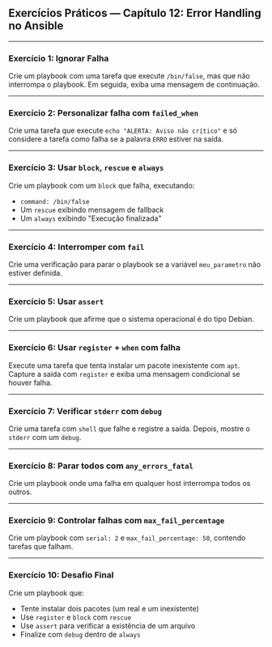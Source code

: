 ## Exercícios Práticos — Capítulo 12: Error Handling no Ansible

* * *

### **Exercício 1: Ignorar Falha**

Crie um playbook com uma tarefa que execute `/bin/false`, mas que não interrompa o playbook. Em seguida, exiba uma mensagem de continuação.

* * *

### **Exercício 2: Personalizar falha com `failed_when`**

Crie uma tarefa que execute `echo "ALERTA: Aviso não crítico"` e só considere a tarefa como falha se a palavra `ERRO` estiver na saída.

* * *

### **Exercício 3: Usar `block`, `rescue` e `always`**

Crie um playbook com um `block` que falha, executando:

*   `command: /bin/false`
*   Um `rescue` exibindo mensagem de fallback
*   Um `always` exibindo "Execução finalizada"     

* * *

### **Exercício 4: Interromper com `fail`**

Crie uma verificação para parar o playbook se a variável `meu_parametro` não estiver definida.

* * *

### **Exercício 5: Usar `assert`**

Crie um playbook que afirme que o sistema operacional é do tipo Debian.

* * *

### **Exercício 6: Usar `register` + `when` com falha**

Execute uma tarefa que tenta instalar um pacote inexistente com `apt`. Capture a saída com `register` e exiba uma mensagem condicional se houver falha.

* * *

### **Exercício 7: Verificar `stderr` com `debug`**

Crie uma tarefa com `shell` que falhe e registre a saída. Depois, mostre o `stderr` com um `debug`.

* * *

### **Exercício 8: Parar todos com `any_errors_fatal`**

Crie um playbook onde uma falha em qualquer host interrompa todos os outros.

* * *

### **Exercício 9: Controlar falhas com `max_fail_percentage`**

Crie um playbook com `serial: 2` e `max_fail_percentage: 50`, contendo tarefas que falham.

* * *

### **Exercício 10: Desafio Final**

Crie um playbook que:

*   Tente instalar dois pacotes (um real e um inexistente)
*   Use `register` e `block` com `rescue`
*   Use `assert` para verificar a existência de um arquivo
*   Finalize com `debug` dentro de `always`